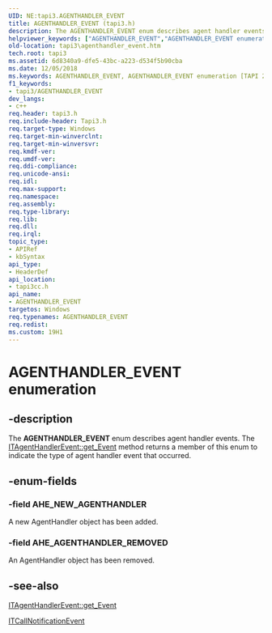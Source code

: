 ```yaml
---
UID: NE:tapi3.AGENTHANDLER_EVENT
title: AGENTHANDLER_EVENT (tapi3.h)
description: The AGENTHANDLER_EVENT enum describes agent handler events. The ITAgentHandlerEvent::get_Event method returns a member of this enum to indicate the type of agent handler event that occurred.
helpviewer_keywords: ["AGENTHANDLER_EVENT","AGENTHANDLER_EVENT enumeration [TAPI 2.2]","AHE_AGENTHANDLER_REMOVED","AHE_NEW_AGENTHANDLER","_tapi3_agenthandler_event","tapi3.agenthandler_event","tapi3cc/AGENTHANDLER_EVENT","tapi3cc/AHE_AGENTHANDLER_REMOVED","tapi3cc/AHE_NEW_AGENTHANDLER"]
old-location: tapi3\agenthandler_event.htm
tech.root: tapi3
ms.assetid: 6d8340a9-dfe5-43bc-a223-d534f5b90cba
ms.date: 12/05/2018
ms.keywords: AGENTHANDLER_EVENT, AGENTHANDLER_EVENT enumeration [TAPI 2.2], AHE_AGENTHANDLER_REMOVED, AHE_NEW_AGENTHANDLER, _tapi3_agenthandler_event, tapi3.agenthandler_event, tapi3cc/AGENTHANDLER_EVENT, tapi3cc/AHE_AGENTHANDLER_REMOVED, tapi3cc/AHE_NEW_AGENTHANDLER
f1_keywords:
- tapi3/AGENTHANDLER_EVENT
dev_langs:
- c++
req.header: tapi3.h
req.include-header: Tapi3.h
req.target-type: Windows
req.target-min-winverclnt: 
req.target-min-winversvr: 
req.kmdf-ver: 
req.umdf-ver: 
req.ddi-compliance: 
req.unicode-ansi: 
req.idl: 
req.max-support: 
req.namespace: 
req.assembly: 
req.type-library: 
req.lib: 
req.dll: 
req.irql: 
topic_type:
- APIRef
- kbSyntax
api_type:
- HeaderDef
api_location:
- tapi3cc.h
api_name:
- AGENTHANDLER_EVENT
targetos: Windows
req.typenames: AGENTHANDLER_EVENT
req.redist: 
ms.custom: 19H1
---
```


# AGENTHANDLER_EVENT enumeration


## -description


The 
<b>AGENTHANDLER_EVENT</b> enum describes agent handler events. The 
<a href="https://docs.microsoft.com/windows/desktop/api/tapi3/nf-tapi3-itagenthandlerevent-get_event">ITAgentHandlerEvent::get_Event</a> method returns a member of this enum to indicate the type of agent handler event that occurred.


## -enum-fields




### -field AHE_NEW_AGENTHANDLER

A new AgentHandler object has been added.


### -field AHE_AGENTHANDLER_REMOVED

An AgentHandler object has been removed.


## -see-also




<a href="https://docs.microsoft.com/windows/desktop/api/tapi3/nf-tapi3-itagenthandlerevent-get_event">ITAgentHandlerEvent::get_Event</a>



<a href="https://docs.microsoft.com/windows/desktop/api/tapi3if/nn-tapi3if-itcallnotificationevent">ITCallNotificationEvent</a>
 

 

